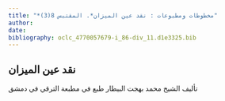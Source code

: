 ```yaml
---
title: "*مخطوطات ومطبوعات : نقد عين الميزان*. المقتبس 8(3)"
author: 
date: 
bibliography: oclc_4770057679-i_86-div_11.d1e3325.bib
---
```




##  نقد عين الميزان 


 تأليف الشيخ محمد بهجت البيطار طبع في مطبعة الترقي في دمشق 

